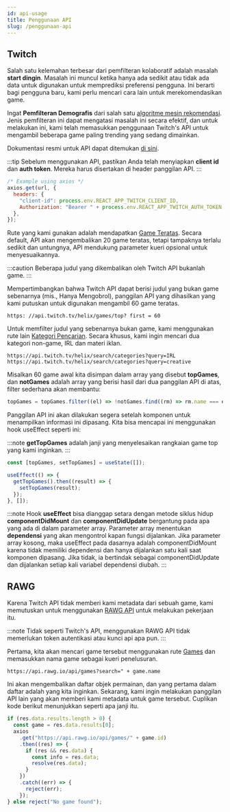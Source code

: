 ```yaml
---
id: api-usage
title: Penggunaan API
slug: /penggunaan-api
---
```


## Twitch

Salah satu kelemahan terbesar dari pemfilteran kolaboratif adalah masalah **start dingin**. Masalah ini muncul ketika hanya ada sedikit atau tidak ada data untuk digunakan untuk memprediksi preferensi pengguna.
Ini berarti bagi pengguna baru, kami perlu mencari cara lain untuk merekomendasikan game.

Ingat **Pemfilteran Demografis** dari salah satu [algoritme mesin rekomendasi](./pemfilteran-kolaboratif).
Jenis pemfilteran ini dapat mengatasi masalah ini secara efektif, dan untuk melakukan ini, kami telah memasukkan penggunaan Twitch's API untuk mengambil beberapa game paling trending yang sedang dimainkan.

Dokumentasi resmi untuk API dapat ditemukan [di sini](https://dev.twitch.tv/docs/api/).

:::tip
Sebelum menggunakan API, pastikan Anda telah menyiapkan **client id** dan **auth token**. Mereka harus disertakan di header panggilan API.
:::

```javascript
/* Example using axios */
axios.get(url, {
  headers: {
    "client-id": process.env.REACT_APP_TWITCH_CLIENT_ID,
    Authorization: "Bearer " + process.env.REACT_APP_TWITCH_AUTH_TOKEN,
  },
});
```

Rute yang kami gunakan adalah mendapatkan [Game Teratas](https://dev.twitch.tv/docs/api/reference#get-top-games).
Secara default, API akan mengembalikan 20 game teratas, tetapi tampaknya terlalu sedikit dan untungnya, API mendukung parameter kueri opsional untuk menyesuaikannya.

:::caution
Beberapa judul yang dikembalikan oleh Twitch API bukanlah game.
:::

Mempertimbangkan bahwa Twitch API dapat berisi judul yang bukan game sebenarnya (mis., Hanya Mengobrol), panggilan API yang dihasilkan yang kami putuskan untuk digunakan mengambil 60 game teratas.

`https: //api.twitch.tv/helix/games/top? first = 60`

Untuk memfilter judul yang sebenarnya bukan game, kami menggunakan rute lain [Kategori Pencarian](https://dev.twitch.tv/docs/api/reference#search-categories).
Secara khusus, kami ingin mencari dua kategori non-game, IRL dan materi iklan.

```
https://api.twitch.tv/helix/search/categories?query=IRL
https://api.twitch.tv/helix/search/categories?query=creative
```

Misalkan 60 game awal kita disimpan dalam array yang disebut **topGames**, dan **notGames** adalah array yang berisi hasil dari dua panggilan API di atas, filter sederhana akan membantu:

```javascript
topGames = topGames.filter((el) => !notGames.find((rm) => rm.name === el.name));
```

Panggilan API ini akan dilakukan segera setelah komponen untuk menampilkan informasi ini dipasang. Kita bisa mencapai ini menggunakan hook useEffect seperti ini:

:::note
**getTopGames** adalah janji yang menyelesaikan rangkaian game top yang kami inginkan.
:::

```javascript
const [topGames, setTopGames] = useState([]);

useEffect(() => {
  getTopGames().then((result) => {
    setTopGames(result);
  });
}, []);
```

:::note
Hook **useEffect** bisa dianggap setara dengan metode siklus hidup **componentDidMount** dan **componentDidUpdate** bergantung pada apa yang ada di dalam parameter array.
Parameter array menentukan **dependensi** yang akan mengontrol kapan fungsi dijalankan. Jika parameter array kosong, maka useEffect pada dasarnya adalah componentDidMount karena tidak memiliki dependensi dan hanya dijalankan satu kali saat komponen dipasang.
Jika tidak, ia bertindak sebagai componentDidUpdate dan dijalankan setiap kali variabel dependensi diubah.
:::

## RAWG

Karena Twitch API tidak memberi kami metadata dari sebuah game, kami memutuskan untuk menggunakan [RAWG API](https://rawg.io/apidocs) untuk melakukan pekerjaan itu.

:::note
Tidak seperti Twitch's API, menggunakan RAWG API tidak memerlukan token autentikasi atau kunci api apa pun.
:::

Pertama, kita akan mencari game tersebut menggunakan rute [Games](https://api.rawg.io/docs/#tag/games) dan memasukkan nama game sebagai kueri penelusuran.

```
https://api.rawg.io/api/games?search=" + game.name
```

Ini akan mengembalikan daftar objek permainan, dan yang pertama dalam daftar adalah yang kita inginkan. Sekarang, kami ingin melakukan panggilan API lain yang akan memberi kami metadata untuk game tersebut.
Cuplikan kode berikut menunjukkan seperti apa janji itu.

```javascript
if (res.data.results.length > 0) {
  const game = res.data.results[0];
  axios
    .get("https://api.rawg.io/api/games/" + game.id)
    .then((res) => {
      if (res && res.data) {
        const info = res.data;
        resolve(res.data);
      }
    })
    .catch((err) => {
      reject(err);
    });
} else reject("No game found");
```
